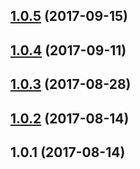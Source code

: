 <a name="1.0.5"></a>
## [1.0.5](https://github.com/wylibra/VCweekly/compare/v1.0.4...v1.0.5) (2017-09-15)



<a name="1.0.4"></a>
## [1.0.4](https://github.com/wylibra/VCweekly/compare/v1.0.3...v1.0.4) (2017-09-11)



<a name="1.0.3"></a>
## [1.0.3](https://github.com/wylibra/VCweekly/compare/v1.0.2...v1.0.3) (2017-08-28)



<a name="1.0.2"></a>
## [1.0.2](https://github.com/wylibra/VCweekly/compare/v1.0.1...v1.0.2) (2017-08-14)



<a name="1.0.1"></a>
## 1.0.1 (2017-08-14)




